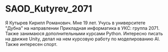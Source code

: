 # SAOD_Kutyrev_2071
Я Кутырев Кирилл Романович. Мне 19 лет. Учусь в университете "Дубна" на направлении Прикладная информатика в УКС: группа 2071. Также занимаюся дополнительными курсами Python. Интересно писать на движке Unity, делал на нем курсовую работу по моделированию AI. Также интересен спорт.